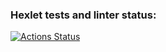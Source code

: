 ### Hexlet tests and linter status:
[![Actions Status](https://github.com/Ahtoxa83/frontend-project-12/actions/workflows/hexlet-check.yml/badge.svg)](https://github.com/Ahtoxa83/frontend-project-12/actions)